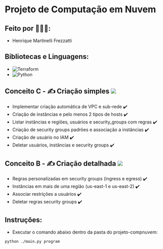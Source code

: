 # Projeto de Computação em Nuvem

## Feito por :people_holding_hands::

- Henrique Martinelli Frezzatti

## Bibliotecas e Linguagens:

- ![Terraform](https://img.shields.io/badge/-Terraform-333333?style=flat&logo=terraform&logoColor=white&labelColor=purple)
- ![Python](https://img.shields.io/badge/-Python-333333?style=flat&logo=python&logoColor=white&labelColor=purple)

## Conceito C - :writing_hand: Criação simples <img src="https://img.shields.io/static/v1?label=ConceitoC&message=Finalizado&color=success&style=flat-square&logo=ghost"/>

- Implementar criação automática de VPC e sub-rede :heavy_check_mark:
- Criação de instâncias e pelo menos 2 tipos de hosts :heavy_check_mark:
- Listar instâncias e regiões, usuários e security_groups com regras :heavy_check_mark:
- Criação de security groups padrões e associação a instâncias :heavy_check_mark:
- Criação de usuário no IAM :heavy_check_mark:
- Deletar usuários, instâncias e security groups :heavy_check_mark:

## Conceito B - :writing_hand: Criação detalhada <img src="https://img.shields.io/static/v1?label=ConceitoB&message=Finalizado&color=success&style=flat-square&logo=ghost"/>

- Regras personalizadas em security groups (ingress e egress) :heavy_check_mark:
- Instâncias em mais de uma região (us-east-1 e us-east-2) :heavy_check_mark:
- Associar restrições a usuários :heavy_check_mark:
- Deletar regras security groups :heavy_check_mark:


## Instruções:

- Executar o comando abaixo dentro da pasta do projeto-compnuvem:
```
python ./main.py program
```
